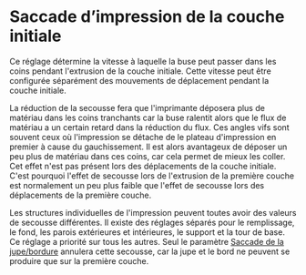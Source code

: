 Saccade d’impression de la couche initiale
====
Ce réglage détermine la vitesse à laquelle la buse peut passer dans les coins pendant l'extrusion de la couche initiale. Cette vitesse peut être configurée séparément des mouvements de déplacement pendant la couche initiale.

La réduction de la secousse fera que l'imprimante déposera plus de matériau dans les coins tranchants car la buse ralentit alors que le flux de matériau a un certain retard dans la réduction du flux. Ces angles vifs sont souvent ceux où l'impression se détache de le plateau d'impression en premier à cause du gauchissement. Il est alors avantageux de déposer un peu plus de matériau dans ces coins, car cela permet de mieux les coller. Cet effet n'est pas présent lors des déplacements de la couche initiale. C'est pourquoi l'effet de secousse lors de l'extrusion de la première couche est normalement un peu plus faible que l'effet de secousse lors des déplacements de la première couche.

Les structures individuelles de l'impression peuvent toutes avoir des valeurs de secousse différentes. Il existe des réglages séparés pour le remplissage, le fond, les parois extérieures et intérieures, le support et la tour de base. Ce réglage a priorité sur tous les autres. Seul le paramètre [Saccade de la jupe/bordure](jerk_skirt_brim.md) annulera cette secousse, car la jupe et le bord ne peuvent se produire que sur la première couche.
